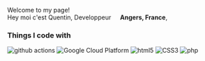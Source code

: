 <p>Welcome to my page! </br> Hey moi c'est Quentin, Developpeur <img src="https://cdn-icons-png.flaticon.com/512/197/197560.png" width="13"/> <b>Angers, France</b>, 
<h3>Things I code with</h3>
<p>

 
  <img alt="github actions" src="https://img.shields.io/badge/-Github_Actions-2088FF?style=flat-square&logo=github-actions&logoColor=white" />
  <img alt="Google Cloud Platform" src="https://img.shields.io/badge/-Google_Cloud_Platform-1a73e8?style=flat-square&logo=google-cloud&logoColor=white" />
  <img alt="html5" src="https://img.shields.io/badge/-HTML5-E34F26?style=flat-square&logo=html5&logoColor=white" />
  <img alt="CSS3" src="https://img.shields.io/badge/css-essai?style=flat-square&logo=CSS3&logoColor=black&logoSize=violet&labelColor=%230082F0&color=%230082F0"/> 
  <img alt="php" src="https://img.shields.io/badge/PHP-essai?style=flat-square&logo=php&logoColor=black&logoSize=violet&labelColor=%23777BB4&color=%23777BB4"/>  
  
